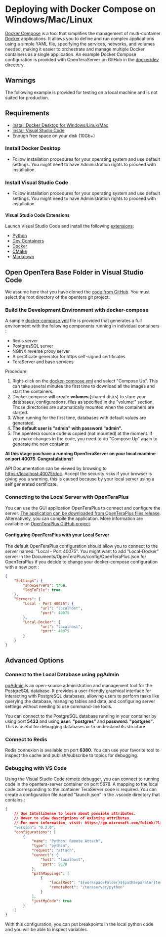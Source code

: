 # Deploying with Docker Compose on Windows/Mac/Linux

[Docker Compose](https://docs.docker.com/compose/) is a tool that simplifies the management of multi-container [Docker](https://docs.docker.com/) applications. It allows you to define and run complex applications using a simple YAML file, specifying the services, networks, and volumes needed, making it easier to orchestrate and manage multiple Docker containers as a single application. An example Docker Compose configuration is provided with OpenTeraServer on GitHub in the [docker/dev](https://github.com/introlab/opentera/tree/main/docker/dev) directory.

## Warnings

The following example is provided for testing on a local machine and is not suited for production.

## Requirements

* [Install Docker Desktop for Windows/Linux/Mac](https://www.docker.com/products/docker-desktop/)
* [Install Visual Studio Code](https://code.visualstudio.com/download)
* Enough free space on your disk (10Gb+)

### Install Docker Desktop

* Follow installation procedures for your operating system and use default settings. You might need to have Administration rights to proceed with installation.

### Install Visual Studio Code

* Follow installation procedures for your operating system and use default settings. You might need to have Administration rights to proceed with installation.

#### Visual Studio Code Extensions

Launch Visual Studio Code and install the following [extensions](https://code.visualstudio.com/docs/editor/extension-marketplace):

* [Python](https://marketplace.visualstudio.com/items?itemName=ms-python.python)
* [Dev Containers](https://marketplace.visualstudio.com/items?itemName=ms-vscode-remote.remote-containers)
* [Docker](https://marketplace.visualstudio.com/items?itemName=ms-azuretools.vscode-docker)
* [CMake](https://marketplace.visualstudio.com/items?itemName=twxs.cmake)
* [Markdown](https://marketplace.visualstudio.com/items?itemName=yzhang.markdown-all-in-one)

## Open OpenTera Base Folder in Visual Studio Code

We assume here that you have cloned the [code from GitHub](https://github.com/introlab/opentera.git).
You must select the root directory of the opentera git project.

### Build the Development Environment with docker-compose

A sample [docker-compose.yml](https://github.com/introlab/opentera/blob/main/docker/dev/docker-compose.yml) file is provided that generates a full environment with the following components running in individual containers :

* Redis server
* PostgresSQL server
* NGINX reverse proxy server
* A certificate generator for https self-signed certificates
* TeraServer and base services

Procedure:

1. Right-click on the [docker-compose.yml](https://github.com/introlab/opentera/blob/main/docker/dev/docker-compose.yml) and select "Compose Up". This can take several minutes the first time to download all the images and start the containers.
2. Docker compose will create **volumes** (shared disks) to store your databases, configurations, files as specified in the "volume:" section. Those directories are automatically mounted when the containers are started.
3. When running for the first time, databases with default values are generated.
4. **The default user is "admin" with password "admin".**
5. The opentera source code is copied (not mounted) at the moment. If you make changes in the code, you need to do "Compose Up" again to generate the new container.

**At this stage you have a running OpenTeraServer on your local machine on port 40075. Congratulations!**

API Documentation can be viewed by browsing to [https://localhost:40075/doc](https://localhost:40075/doc). Accept the security risks if your browser is giving you a warning, this is caused because by your local server using a self generated certificate.

### Connecting to the Local Server with OpenTeraPlus

You can use the GUI application OpenTeraPlus to connect and configure the server. [The application can be downloaded from OpenTeraPlus files release](https://github.com/introlab/openteraplus/releases). Alternatively, you can compile the application. More information are available on [OpenTeraPlus GitHub project](https://github.com/introlab/openteraplus).

#### Configuring OpenTeraPlus with your Local Server

The default OpenTeraPlus configuration should allow you to connect to the server named: "Local - Port 40075". You might want to add "Local-Docker" server in the Documents/OpenTeraPlus/config/OpenTeraPlus.json for OpenTeraPlus if you decide to change your docker-compose configuration with a new port :

```json
{
    "Settings": {
        "showServers": true,
        "logToFile": true
    },
    "Servers": {
        "Local - Port 40075": {
                "url": "localhost",
                "port": 40075
        },
        "Local-Docker": {
                "url": "localhost",
                "port": 40075
        }
    }
}
```

## Advanced Options

### Connect to the Local Database using pgAdmin

[pgAdmin](https://www.pgadmin.org/) is an open-source administration and management tool for the PostgreSQL database. It provides a user-friendly graphical interface for interacting with PostgreSQL databases, allowing users to perform tasks like querying the database, managing tables and data, and configuring server settings without needing to use command-line tools.

You can connect to the PostgreSQL database running in your container by using port **5433** and using **user: "postgres"** and **password: "postgres"**. This is useful for debugging databases or to understand its structure.

### Connect to Redis

Redis connexion is available on port **6380**. You can use your favorite tool to inspect the cache and publish/subscribe to topics for debugging.

### Debugging with VS Code

Using the Visual Studio Code remote debugger, you can connect to running code in the opentera-server container on port 5678. A mapping to the local code corresponding to the container TeraServer code is required. You can create a configuration file named "launch.json" in the .vscode directory that contains :

```json
{
    // Use IntelliSense to learn about possible attributes.
    // Hover to view descriptions of existing attributes.
    // For more information, visit: https://go.microsoft.com/fwlink/?linkid=830387
    "version": "0.2.0",
    "configurations": [
        {
            "name": "Python: Remote Attach",
            "type": "python",
            "request": "attach",
            "connect": {
                "host": "localhost",
                "port": 5678
            },
            "pathMappings": [
                {
                    "localRoot": "${workspaceFolder}${pathSeparator}teraserver${pathSeparator}python",
                    "remoteRoot": "/teraserver/python"
                }
            ],
            "justMyCode": true
        }
    ]
}

```

With this configuration, you can put breakpoints in the local python code and you will be able to inspect variables.
